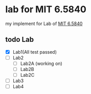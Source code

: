 # lab for MIT 6.5840

my implement for Lab of [MIT 6.5840](https://pdos.csail.mit.edu/6.824/)

## todo Lab
- [X] Lab1(All test passed)
- [ ] Lab2
    - [ ] Lab2A (working on)
    - [ ] Lab2B
    - [ ] Lab2C
- [ ] Lab3
- [ ] Lab4